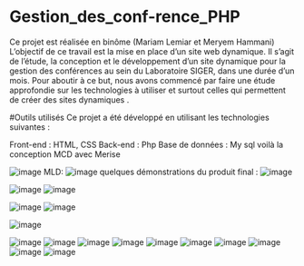 # Gestion_des_conf-rence_PHP
Ce projet est réalisée en binôme (Mariam Lemiar et Meryem Hammani) 
L’objectif de ce travail est la mise en place d’un site web dynamique.
Il s’agit de l’étude, la conception et le développement d’un site dynamique pour la gestion des conférences au sein du Laboratoire SIGER, dans une durée d’un mois. Pour aboutir à ce but, nous avons commencé par faire une étude approfondie sur les technologies à utiliser et surtout celles qui permettent de créer des sites dynamiques . 

#Outils utilisés
Ce projet a été développé en utilisant les technologies suivantes :

Front-end : HTML, CSS
Back-end : Php
Base de données : My sql
voilà la conception MCD avec Merise

![image](https://github.com/Lemiar/Gestion_des_conf-rence_PHP/assets/112787562/b4d1e720-e5d8-4920-8705-bc09641223ab)
MLD:
![image](https://github.com/Lemiar/Gestion_des_conf-rence_PHP/assets/112787562/47e86dc7-b873-4557-9a53-6bd6acbefcb4)
quelques démonstrations du produit final :
![image](https://github.com/Lemiar/Gestion_des_conf-rence_PHP/assets/112787562/aace33b7-a664-40bd-b05f-477cc47fbdef)

![image](https://github.com/Lemiar/Gestion_des_conf-rence_PHP/assets/112787562/5f596978-556c-4330-b6a6-1819e3c358bc)
![image](https://github.com/Lemiar/Gestion_des_conf-rence_PHP/assets/112787562/8404a2bc-f347-41b1-82e2-2c5daf3b426a)

![image](https://github.com/Lemiar/Gestion_des_conf-rence_PHP/assets/112787562/fd17d349-ed70-4003-9042-0ff974e7ef58)
![image](https://github.com/Lemiar/Gestion_des_conf-rence_PHP/assets/112787562/62bbb515-691a-4eb4-9962-72fdad08dd8b)

![image](https://github.com/Lemiar/Gestion_des_conf-rence_PHP/assets/112787562/7885bac7-bd23-4a2c-ad14-766a925ac3ba)

![image](https://github.com/Lemiar/Gestion_des_conf-rence_PHP/assets/112787562/c7205a99-f54b-4053-8cac-61ae2f9b8370)
![image](https://github.com/Lemiar/Gestion_des_conf-rence_PHP/assets/112787562/d0c8e869-5fdc-4961-ab8e-613acd44d6b1)
![image](https://github.com/Lemiar/Gestion_des_conf-rence_PHP/assets/112787562/1ffaf7e0-5453-4a31-8996-0276868fe858)
![image](https://github.com/Lemiar/Gestion_des_conf-rence_PHP/assets/112787562/00e2b6f9-27f4-44b7-a8d6-99ed1fb062c9)
![image](https://github.com/Lemiar/Gestion_des_conf-rence_PHP/assets/112787562/6ddc669a-2b61-4bff-8e69-236337021f26)
![image](https://github.com/Lemiar/Gestion_des_conf-rence_PHP/assets/112787562/e098324b-65e5-44e2-8d82-7cf7751fd712)
![image](https://github.com/Lemiar/Gestion_des_conf-rence_PHP/assets/112787562/3912635e-be25-4ed0-8638-219a3df8f74b)
![image](https://github.com/Lemiar/Gestion_des_conf-rence_PHP/assets/112787562/0e2874b6-429d-405c-804b-e0f2da75f0b5)
![image](https://github.com/Lemiar/Gestion_des_conf-rence_PHP/assets/112787562/e66f2071-1527-4c5a-82b1-fef07b8e9267)
![image](https://github.com/Lemiar/Gestion_des_conf-rence_PHP/assets/112787562/c2991ee7-25f6-41d6-8f2f-e984fbe7d701)
